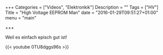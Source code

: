 +++
Categories = ["Videos", "Elektronkik"]
Description = ""
Tags = ["HV"]
Title = "High Voltage EEPROM Man"
date = "2016-01-29T09:51:27+01:00"
menu = "main"

+++

Weil es einfach episch gut ist!

{{< youtube 0TU8dggs96s >}}
